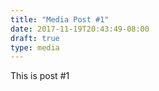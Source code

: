 ```yaml
---
title: "Media Post #1"
date: 2017-11-19T20:43:49-08:00
draft: true
type: media
---
```


This is post #1
